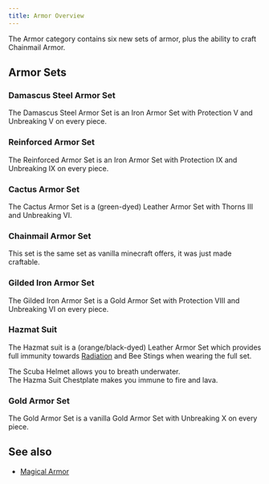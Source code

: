 ```yaml
---
title: Armor Overview
---
```


The Armor category contains six new sets of armor, plus the ability to craft Chainmail Armor.

## Armor Sets

### Damascus Steel Armor Set

The Damascus Steel Armor Set is an Iron Armor Set with Protection V and Unbreaking V on every piece.

### Reinforced Armor Set

The Reinforced Armor Set is an Iron Armor Set with Protection IX and Unbreaking IX on every piece.

### Cactus Armor Set

The Cactus Armor Set is a (green-dyed) Leather Armor Set with Thorns III and Unbreaking VI.

### Chainmail Armor Set

This set is the same set as vanilla minecraft offers, it was just made craftable.

### Gilded Iron Armor Set

The Gilded Iron Armor Set is a Gold Armor Set with Protection VIII and Unbreaking VI on every piece.

### Hazmat Suit

The Hazmat suit is a (orange/black-dyed) Leather Armor Set which provides full immunity towards [Radiation](../Resources/Radiation/Radiation.md) and Bee Stings when wearing the full set.  

The Scuba Helmet allows you to breath underwater.  
The Hazma Suit Chestplate makes you immune to fire and lava.

### Gold Armor Set

The Gold Armor Set is a vanilla Gold Armor Set with Unbreaking X on every piece.

## See also

* [Magical Armor](../Magical-Armor/Magical-Armor.md)
